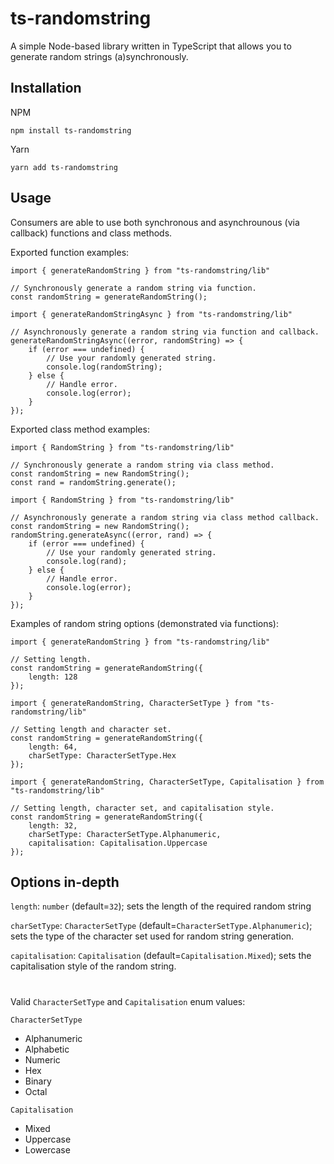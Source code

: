 # ts-randomstring

A simple Node-based library written in TypeScript that allows you to generate random strings (a)synchronously.

## Installation
NPM
```
npm install ts-randomstring
```

Yarn
```
yarn add ts-randomstring
```

## Usage
Consumers are able to use both synchronous and asynchrounous (via callback) functions and class methods.

Exported function examples:
```
import { generateRandomString } from "ts-randomstring/lib"

// Synchronously generate a random string via function.
const randomString = generateRandomString();
```
```
import { generateRandomStringAsync } from "ts-randomstring/lib"

// Asynchronously generate a random string via function and callback.
generateRandomStringAsync((error, randomString) => {
    if (error === undefined) {
        // Use your randomly generated string.
        console.log(randomString);
    } else {
        // Handle error.
        console.log(error);
    }
});
```
Exported class method examples:

```
import { RandomString } from "ts-randomstring/lib"

// Synchronously generate a random string via class method.
const randomString = new RandomString();
const rand = randomString.generate();
```

```
import { RandomString } from "ts-randomstring/lib"

// Asynchronously generate a random string via class method callback.
const randomString = new RandomString();
randomString.generateAsync((error, rand) => {
    if (error === undefined) {
        // Use your randomly generated string.
        console.log(rand);
    } else {
        // Handle error.
        console.log(error);
    }
});
```
Examples of random string options (demonstrated via functions):
```
import { generateRandomString } from "ts-randomstring/lib"

// Setting length.
const randomString = generateRandomString({
    length: 128
});
```
```
import { generateRandomString, CharacterSetType } from "ts-randomstring/lib"

// Setting length and character set.
const randomString = generateRandomString({
    length: 64,
    charSetType: CharacterSetType.Hex
});
```
```
import { generateRandomString, CharacterSetType, Capitalisation } from "ts-randomstring/lib"

// Setting length, character set, and capitalisation style.
const randomString = generateRandomString({
    length: 32,
    charSetType: CharacterSetType.Alphanumeric,
    capitalisation: Capitalisation.Uppercase
});
```

## Options in-depth

`length`: `number` (default=`32`); sets the length of the required random string

`charSetType`: `CharacterSetType` (default=`CharacterSetType.Alphanumeric`); sets the type of the character set used for random string generation.

`capitalisation`: `Capitalisation` (default=`Capitalisation.Mixed`); sets the capitalisation style of the random string.

#

Valid `CharacterSetType` and `Capitalisation` enum values:

`CharacterSetType`
- Alphanumeric
- Alphabetic
- Numeric
- Hex
- Binary
- Octal

`Capitalisation`
- Mixed
- Uppercase
- Lowercase